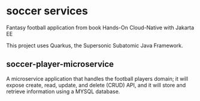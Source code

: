 # soccer services

Fantasy football application from book Hands-On Cloud-Native with Jakarta EE

This project uses Quarkus, the Supersonic Subatomic Java Framework.

## soccer-player-microservice

A microservice application that handles the football players domain; 
it will expose create, read, update, and delete (CRUD) API, 
and it will store and retrieve information using a MYSQL database.
